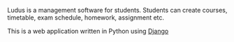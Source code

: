 Ludus is a management software for students. 
Students can create courses, timetable, exam schedule, homework, assignment etc.

This is a web application written in Python using [Django](http://djangoproject.com)
